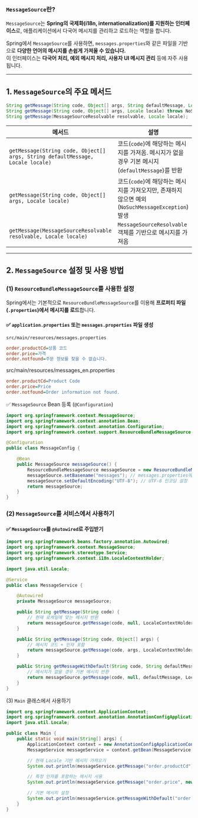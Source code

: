 ### **`MessageSource`란?**

`MessageSource`는 **Spring의 국제화(i18n, internationalization)를 지원하는 인터페이스**로, 애플리케이션에서 다국어 메시지를 관리하고 로드하는 역할을 합니다.

Spring에서 `MessageSource`를 사용하면, `messages.properties`와 같은 파일을 기반으로 **다양한 언어의 메시지를 손쉽게 가져올 수 있습니다.**  
이 인터페이스는 **다국어 처리, 예외 메시지 처리, 사용자 UI 메시지 관리** 등에 자주 사용됩니다.

---

## **1. `MessageSource`의 주요 메서드**


```java
String getMessage(String code, Object[] args, String defaultMessage, Locale locale);
String getMessage(String code, Object[] args, Locale locale) throws NoSuchMessageException;
String getMessage(MessageSourceResolvable resolvable, Locale locale);
```


|메서드|설명|
|---|---|
|`getMessage(String code, Object[] args, String defaultMessage, Locale locale)`|코드(`code`)에 해당하는 메시지를 가져옴. 메시지가 없을 경우 기본 메시지(`defaultMessage`)를 반환|
|`getMessage(String code, Object[] args, Locale locale)`|코드(`code`)에 해당하는 메시지를 가져오지만, 존재하지 않으면 예외(`NoSuchMessageException`) 발생|
|`getMessage(MessageSourceResolvable resolvable, Locale locale)`|`MessageSourceResolvable` 객체를 기반으로 메시지를 가져옴|

---

## **2. `MessageSource` 설정 및 사용 방법**


### **(1) `ResourceBundleMessageSource`를 사용한 설정**

Spring에서는 기본적으로 `ResourceBundleMessageSource`를 이용해 **프로퍼티 파일(`.properties`)에서 메시지를 로드**합니다.

#### **✅ `application.properties` 또는 `messages.properties` 파일 생성**

`src/main/resources/messages.properties`


```ini
order.productCd=상품 코드
order.price=가격
order.notfound=주문 정보를 찾을 수 없습니다.
```


src/main/resources/messages_en.properties

```ini
order.productCd=Product Code
order.price=Price
order.notfound=Order information not found.
```

✅ `MessageSource` Bean 등록 (`@Configuration`)

```java
import org.springframework.context.MessageSource;
import org.springframework.context.annotation.Bean;
import org.springframework.context.annotation.Configuration;
import org.springframework.context.support.ResourceBundleMessageSource;

@Configuration
public class MessageConfig {

    @Bean
    public MessageSource messageSource() {
        ResourceBundleMessageSource messageSource = new ResourceBundleMessageSource();
        messageSource.setBasename("messages"); // messages.properties에서 로드
        messageSource.setDefaultEncoding("UTF-8"); // UTF-8 인코딩 설정
        return messageSource;
    }
}
```


### **(2) `MessageSource`를 서비스에서 사용하기**

#### **✅ `MessageSource`를 `@Autowired`로 주입받기**


```java
import org.springframework.beans.factory.annotation.Autowired;
import org.springframework.context.MessageSource;
import org.springframework.stereotype.Service;
import org.springframework.context.i18n.LocaleContextHolder;

import java.util.Locale;

@Service
public class MessageService {

    @Autowired
    private MessageSource messageSource;

    public String getMessage(String code) {
        // 현재 로케일에 맞는 메시지 반환
        return messageSource.getMessage(code, null, LocaleContextHolder.getLocale());
    }

    public String getMessage(String code, Object[] args) {
        // 메시지 코드 + 인자 포함
        return messageSource.getMessage(code, args, LocaleContextHolder.getLocale());
    }

    public String getMessageWithDefault(String code, String defaultMessage) {
        // 메시지가 없을 경우 기본 메시지 반환
        return messageSource.getMessage(code, null, defaultMessage, LocaleContextHolder.getLocale());
    }
}
```


(3) `Main` 클래스에서 사용하기


```java
import org.springframework.context.ApplicationContext;
import org.springframework.context.annotation.AnnotationConfigApplicationContext;
import java.util.Locale;

public class Main {
    public static void main(String[] args) {
        ApplicationContext context = new AnnotationConfigApplicationContext(MessageConfig.class);
        MessageService messageService = context.getBean(MessageService.class);

        // 현재 Locale 기반 메시지 가져오기
        System.out.println(messageService.getMessage("order.productCd")); // "상품 코드" 또는 "Product Code"

        // 특정 인자를 포함하는 메시지 사용
        System.out.println(messageService.getMessage("order.price", new Object[]{"₩10,000"})); // "₩10,000"

        // 기본 메시지 설정
        System.out.println(messageService.getMessageWithDefault("order.unknown", "기본 메시지")); // "기본 메시지"
    }
}
```



